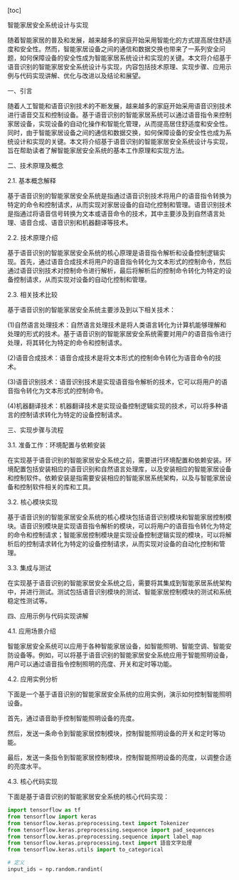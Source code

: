 
[toc]                    
                
                
智能家居安全系统设计与实现

随着智能家居的普及和发展，越来越多的家庭开始采用智能化的方式提高居住舒适度和安全性。然而，智能家居设备之间的通信和数据交换也带来了一系列安全问题，如何保障设备的安全性成为智能家居系统设计和实现的关键。本文将介绍基于语音识别的智能家居安全系统设计与实现，内容包括技术原理、实现步骤、应用示例与代码实现讲解、优化与改进以及结论和展望。

一、引言

随着人工智能和语音识别技术的不断发展，越来越多的家庭开始采用语音识别技术进行语音交互和控制设备。基于语音识别的智能家居系统可以通过语音指令来控制家居设备，实现设备的自动化操作和智能化管理，从而提高居住舒适度和安全性。同时，由于智能家居设备之间的通信和数据交换，如何保障设备的安全性也成为系统设计和实现的关键。本文将介绍基于语音识别的智能家居安全系统设计与实现，旨在帮助读者了解智能家居安全系统的基本工作原理和实现方法。

二、技术原理及概念

2.1. 基本概念解释

基于语音识别的智能家居安全系统是指通过语音识别技术将用户的语音指令转换为特定的命令和控制请求，从而实现对家居设备的自动化控制和管理。语音识别技术是指通过将语音信号转换为文本或语音命令的技术，其中主要涉及到自然语言处理、语音合成、语音识别和机器翻译等技术。

2.2. 技术原理介绍

基于语音识别的智能家居安全系统的核心原理是语音指令解析和设备控制逻辑实现。首先，通过语音合成技术将用户的语音指令转化为文本形式的控制命令，然后通过语音识别技术对控制命令进行解析，最后将解析后的控制命令转化为特定的设备控制请求，从而实现对设备的自动化控制和管理。

2.3. 相关技术比较

基于语音识别的智能家居安全系统主要涉及到以下相关技术：

(1)自然语言处理技术：自然语言处理技术是将人类语言转化为计算机能够理解和处理的形式的技术。基于语音识别的智能家居安全系统需要对用户的语音指令进行处理，将其转化为特定的命令和控制请求。

(2)语音合成技术：语音合成技术是将文本形式的控制命令转化为语音命令的技术。

(3)语音识别技术：语音识别技术是实现语音指令解析的技术，它可以将用户的语音指令转化为文本形式的控制命令。

(4)机器翻译技术：机器翻译技术是实现设备控制逻辑实现的技术，可以将多种语言的控制请求转化为特定的设备控制请求。

三、实现步骤与流程

3.1. 准备工作：环境配置与依赖安装

在实现基于语音识别的智能家居安全系统之前，需要进行环境配置和依赖安装。环境配置包括安装相应的语音识别和自然语言处理库，以及安装相应的智能家居设备和控制软件。依赖安装是指需要安装相应的智能家居系统架构，以及与智能家居设备和控制软件相关的库和工具。

3.2. 核心模块实现

基于语音识别的智能家居安全系统的核心模块包括语音识别模块和智能家居控制模块。语音识别模块是实现语音指令解析的模块，可以将用户的语音指令转化为特定的命令和控制请求；智能家居控制模块是实现设备控制逻辑实现的模块，可以将解析后的控制请求转化为特定的设备控制请求，从而实现对设备的自动化控制和管理。

3.3. 集成与测试

在实现基于语音识别的智能家居安全系统之后，需要将其集成到智能家居系统架构中，并进行测试。测试包括语音识别模块的测试、智能家居控制模块的测试和系统稳定性测试等。

四、应用示例与代码实现讲解

4.1. 应用场景介绍

智能家居安全系统可以应用于各种智能家居设备，如智能照明、智能空调、智能安防设备等。例如，可以将基于语音识别的智能家居安全系统应用于智能照明设备，用户可以通过语音指令控制照明的亮度、开关和定时等功能。

4.2. 应用实例分析

下面是一个基于语音识别的智能家居安全系统的应用实例，演示如何控制智能照明设备。

首先，通过语音助手控制智能照明设备的亮度。

然后，发送一条命令到智能家居控制模块，控制智能照明设备的开关和定时等功能。

最后，发送一条指令到智能家居控制模块，控制智能照明设备的亮度，以调整合适的亮度水平。

4.3. 核心代码实现

下面是基于语音识别的智能家居安全系统的核心代码实现：

```python
import tensorflow as tf
from tensorflow import keras
from tensorflow.keras.preprocessing.text import Tokenizer
from tensorflow.keras.preprocessing.sequence import pad_sequences
from tensorflow.keras.preprocessing.sequence import label_map
from tensorflow.keras.preprocessing.text import 語音文字处理
from tensorflow.keras.utils import to_categorical

# 定义
input_ids = np.random.randint(
```

